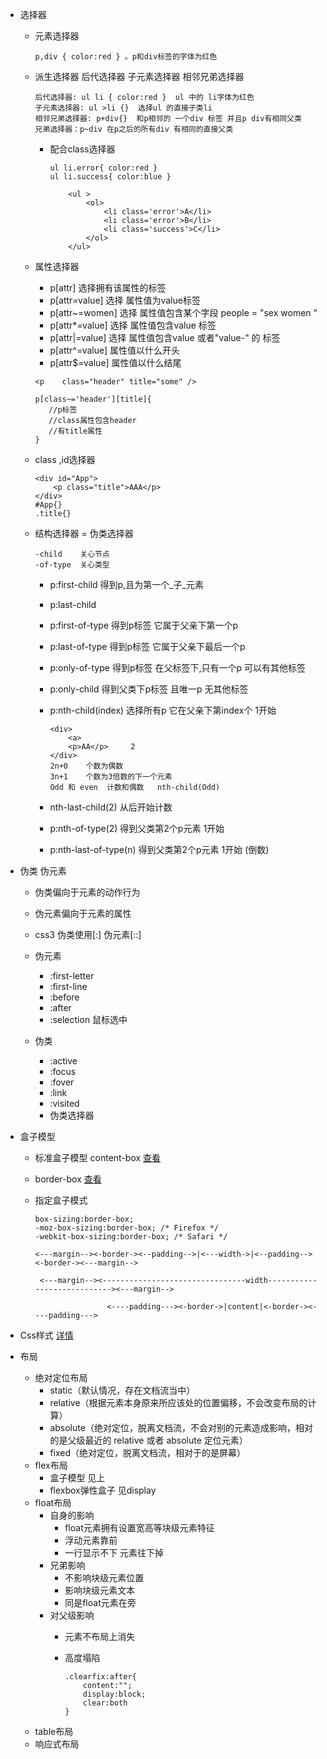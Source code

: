



* 选择器
	
	* 元素选择器
	
		```
		p,div { color:red } 。p和div标签的字体为红色
		```
	* 派生选择器 后代选择器 子元素选择器 相邻兄弟选择器
	  
	  	```
	  	后代选择器: ul li { color:red }  ul 中的 li字体为红色
	  	子元素选择器: ul >li {}  选择ul 的直接子类li
	  	相邻兄弟选择器: p+div{}  和p相邻的 一个div 标签 并且p div有相同父类
	  	兄弟选择器：p~div 在p之后的所有div 有相同的直接父类
	  	```
	  	* 配合class选择器
	  	
		  	```
		  	ul li.error{ color:red }
		  	ul li.success{ color:blue }
		  	
		  		<ul >
		  			<ol>
		  				<li class='error'>A</li>
		  				<li class='error'>B</li>
		  				<li class='success'>C</li>
		  			</ol>
		  		</ul>
		  	```
	* 属性选择器
		
		 * p[attr]  选择拥有该属性的标签
		 * p[attr=value]   选择   属性值为value标签
		 * p[attr~=women]   选择   属性值包含某个字段    people = "sex  women "
		 * p[attr*=value]  选择   属性值包含value  标签
		 * p[attr|=value]  选择   属性值包含value 或者"value-" 的 标签
		 * p[attr^=value]           属性值以什么开头
		 * p[attr$=value]           属性值以什么结尾

		 ```
		 <p    class="header" title="some" />
		 
		 p[class~='header'][title]{
		 	//p标签
		 	//class属性包含header
		 	//有title属性
		 }
		 ```
		
	* class ,id选择器

		```
		<div id="App">
			<p class="title">AAA</p>
		</div>
		#App{}
		.title{}
		```
	* 结构选择器 = 伪类选择器
	
		```
		-child    关心节点
		-of-type  关心类型
		```
		*  p:first-child    得到p,且为第一个_子_元素
		*  p:last-child
		*  p:first-of-type  得到p标签 它属于父亲下第一个p
		*  p:last-of-type  得到p标签 它属于父亲下最后一个p
		*  p:only-of-type   得到p标签 在父标签下,只有一个p 可以有其他标签
		*  p:only-child     得到父类下p标签  且唯一p  无其他标签
		*  p:nth-child(index)    选择所有p 它在父亲下第index个 1开始
			
			```
			<div>
				<a>
				<p>AA</p>     2
			</div>
			2n+0    个数为偶数
			3n+1    个数为3倍数的下一个元素
			Odd 和 even  计数和偶数   nth-child(Odd)
			```
		*  nth-last-child(2)   从后开始计数
		*  p:nth-of-type(2)     得到父类第2个p元素    1开始     
		*  p:nth-last-of-type(n)     得到父类第2个p元素    1开始  (倒数)

* 伪类 伪元素

	* 伪类偏向于元素的动作行为
	* 伪元素偏向于元素的属性
	* css3 伪类使用[:]  伪元素[::]

	* 伪元素
		* :first-letter
		* :first-line
		* :before
		* :after
		* :selection 鼠标选中

	* 伪类
		* :active
		* :focus
		* :fover
		* :link
		* :visited
		* 伪类选择器
	
* 盒子模型
	
	* 标准盒子模型 content-box [查看](./domes/boxs/content_box.html)
	* border-box  [查看](./domes/boxs/content_border.html)
	* 指定盒子模式
	
		```
		box-sizing:border-box;
		-moz-box-sizing:border-box; /* Firefox */
		-webkit-box-sizing:border-box; /* Safari */
		```

		``` content-box
		<---margin--><-border-><--padding-->|<---width->|<--padding--><-border-><---margin-->
		```
		```border-box 
		 <---margin--><--------------------------------width----------------------------><---margin-->

          				<----padding---><-border->|content|<-border-><----padding--->
		```

* Css样式 [详情](./Css样式.md)
* 布局
	* 绝对定位布局
		* static（默认情况，存在文档流当中）
		* relative（根据元素本身原来所应该处的位置偏移，不会改变布局的计算）
		* absolute（绝对定位，脱离文档流，不会对别的元素造成影响，相对的是父级最近的 relative 或者 absolute 定位元素）
		* fixed（绝对定位，脱离文档流，相对于的是屏幕）
	* flex布局
		* 盒子模型 见上
		* flexbox弹性盒子 见display
	* float布局
		* 自身的影响
			* float元素拥有设置宽高等块级元素特征
			* 浮动元素靠前
			* 一行显示不下 元素往下掉
		* 兄弟影响
			* 不影响块级元素位置
			* 影响块级元素文本
			* 同是float元素在旁
		* 对父级影响
			* 元素不布局上消失
			* 高度塌陷 
				
				```清除浮动
				.clearfix:after{
					content:"";
					display:block;
					clear:both
				}
				```
	* table布局
	* 响应式布局
	